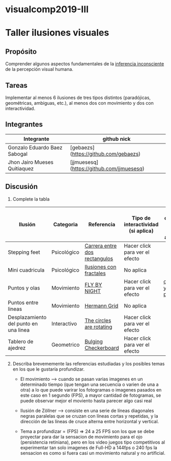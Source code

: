 # visualcomp2019-III

# Taller ilusiones visuales

## Propósito

Comprender algunos aspectos fundamentales de la [inferencia inconsciente](https://github.com/VisualComputing/Cognitive) de la percepción visual humana.

## Tareas

Implementar al menos 6 ilusiones de tres tipos distintos (paradójicas, geométricas, ambiguas, etc.), al menos dos con movimiento y dos con interactividad.

## Integrantes

|       Integrante             |                 github nick                   |
|------------------------------|-----------------------------------------------|
| Gonzalo Eduardo Baez Sabogal | [gebaezs] (https://github.com/gebaezs)
| Jhon Jairo Mueses Quitiaquez | [jjmuesesq] (https://github.com/jjmuesesq)       |


## Discusión

1. Complete la tabla

| 		Ilusión			        |  Categoria   | Referencia | Tipo de interactividad (si aplica) | URL código base (si aplica) |
|-------------------------------|--------------|------------|------------------------------------|-----------------------------|
| Stepping feet                 | Psicológico  |[Carrera entre dos rectangulos](https://michaelbach.de/ot/mot-feetLin/index.html)|  Hacer click para ver el efecto|                                    |                             |
| Mini cuadricula               | Psicológico  |[Ilusiones con fractales](http://www.opticalillusionsportal.com/55-mind-blasting-fractal-illusions/)            | No aplica                                 |    |
| Puntos y olas                 | Movimiento  | [FLY BY NIGHT](https://www.opticalillusion.net/category/optical-illusions/)|  Hacer click para ver el efecto| [circulos y puntos](https://www.openprocessing.org/sketch/136072)|
| Puntos entre lineas           | Movimiento  | [Hermann Grid](https://michaelbach.de/ot/lum-herGrid/index.html)| No aplica |   |
| Desplazamiento del punto en una linea  | Interactivo  | [The circles are rotating](https://www.reddit.com/r/illusionporn/comments/1likq3/the_circles_are_rotating_now_focus_on_one/?st=it5mwerw&sh=b5bc9a4b)| Hacer click para ver el efecto|                                    |                             | 
| Tablero de ajedrez            | Geometrico | [Bulging Checkerboard](https://michaelbach.de/ot/ang-KitaokaBulge/index.html)| Hacer click para ver el efecto|                                    |                             | 


2. Describa brevememente las referencias estudiadas y los posibles temas en los que le gustaría profundizar.

    * El movimiento --> cuando se pasan  varias imagenes en un determinado tiempo (que tengan una secuencia o varien de una a otra) a lo que puede varirar los fotogramas o imagenes pasados en este caso en 1 segundo (FPS), a mayor cantidad de fotogramas, se puede observar mejor el moviento hasta parecer algo casi real
    
    * Ilusión de Zöllner --> consiste en una serie de líneas diagonales negras paralelas que se cruzan con líneas cortas y repetidas, y la dirección de las líneas de cruce alterna entre horizontal y vertical.
    
    * Tema a profundizar = (FPS) => 24 a 25 FPS son los que se debe proyectar para dar la sensacion de movimiento para el ojo (persistencia retiniana), pero en los video juegos tipo competitivos al experimentar tan solo imagenes de Full-HD a 144fps o 240 fps la sensacion es como si fuera casi un movimiento natural y no artificial.
